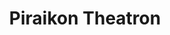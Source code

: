 ---
ref: sol-110-0003
title: ["Piraikon Theatron"]
author_name: ["unknown author"]
publisher: ["Fundação Calouste Gulbenkian"]
year: "y1963"
origin: ["Portugal"]
formats: ["programme"]
disciplines: ["graphic-design"]
tags:
layout: artifact
status: ["scan"]
published: false
int_published: false
image_count:
date_added: 2023-06-16
batch:
---